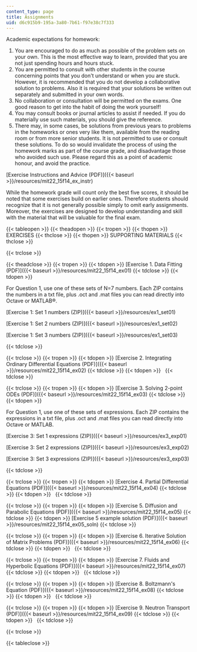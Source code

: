 ```yaml
---
content_type: page
title: Assignments
uid: d6c915b9-195a-3a80-7b61-f97e38c7f333
---
```


Academic expectations for homework:

1.  You are encouraged to do as much as possible of the problem sets on your own. This is the most effective way to learn, provided that you are not just spending hours and hours stuck.
2.  You are permitted to consult with other students in the course concerning points that you don't understand or when you are stuck. However, it is recommended that you do not develop a collaborative solution to problems. Also it is required that your solutions be written out separately and submitted in your own words.
3.  No collaboration or consultation will be permitted on the exams. One good reason to get into the habit of doing the work yourself!
4.  You may consult books or journal articles to assist if needed. If you do materially use such materials, you should give the reference.
5.  There may, in some cases, be solutions from previous years to problems in the homeworks or ones very like them, available from the reading room or from more senior students. It is not permitted to use or consult these solutions. To do so would invalidate the process of using the homework marks as part of the course grade, and disadvantage those who avoided such use. Please regard this as a point of academic honour, and avoid the practice.

[Exercise Instructions and Advice (PDF)]({{< baseurl >}}/resources/mit22_15f14_ex_instr)

While the homework grade will count only the best five scores, it should be noted that some exercises build on earlier ones. Therefore students should recognize that it is not generally possible simply to omit early assignments. Moreover, the exercises are designed to develop understanding and skill with the material that will be valuable for the final exam.

{{< tableopen >}}
{{< theadopen >}}
{{< tropen >}}
{{< thopen >}}
EXERCISES
{{< thclose >}}
{{< thopen >}}
SUPPORTING MATERIALS
{{< thclose >}}

{{< trclose >}}

{{< theadclose >}}
{{< tropen >}}
{{< tdopen >}}
[Exercise 1. Data Fitting (PDF)]({{< baseurl >}}/resources/mit22_15f14_ex01)
{{< tdclose >}}
{{< tdopen >}}


For Question 1, use one of these sets of N=7 numbers. Each ZIP contains the numbers in a txt file, plus .oct and .mat files you can read directly into Octave or MATLAB®.

[Exercise 1: Set 1 numbers (ZIP)]({{< baseurl >}}/resources/ex1_set01)

[Exercise 1: Set 2 numbers (ZIP)]({{< baseurl >}}/resources/ex1_set02)

[Exercise 1: Set 3 numbers (ZIP)]({{< baseurl >}}/resources/ex1_set03)


{{< tdclose >}}

{{< trclose >}}
{{< tropen >}}
{{< tdopen >}}
[Exercise 2. Integrating Ordinary Differential Equations (PDF)]({{< baseurl >}}/resources/mit22_15f14_ex02)
{{< tdclose >}}
{{< tdopen >}}
 
{{< tdclose >}}

{{< trclose >}}
{{< tropen >}}
{{< tdopen >}}
[Exercise 3. Solving 2-point ODEs (PDF)]({{< baseurl >}}/resources/mit22_15f14_ex03)
{{< tdclose >}}
{{< tdopen >}}


For Question 1, use one of these sets of expressions. Each ZIP contains the expressions in a txt file, plus .oct and .mat files you can read directly into Octave or MATLAB.

[Exercise 3: Set 1 expressions (ZIP)]({{< baseurl >}}/resources/ex3_exp01)

[Exercise 3: Set 2 expressions (ZIP)]({{< baseurl >}}/resources/ex3_exp02)

[Exercise 3: Set 3 expressions (ZIP)]({{< baseurl >}}/resources/ex3_exp03)


{{< tdclose >}}

{{< trclose >}}
{{< tropen >}}
{{< tdopen >}}
[Exercise 4. Partial Differential Equations (PDF)]({{< baseurl >}}/resources/mit22_15f14_ex04)
{{< tdclose >}}
{{< tdopen >}}
 
{{< tdclose >}}

{{< trclose >}}
{{< tropen >}}
{{< tdopen >}}
[Exercise 5. Diffusion and Parabolic Equations (PDF)]({{< baseurl >}}/resources/mit22_15f14_ex05)
{{< tdclose >}}
{{< tdopen >}}
[Exercise 5 example solution (PDF)]({{< baseurl >}}/resources/mit22_15f14_ex05_soln)
{{< tdclose >}}

{{< trclose >}}
{{< tropen >}}
{{< tdopen >}}
[Exercise 6. Iterative Solution of Matrix Problems (PDF)]({{< baseurl >}}/resources/mit22_15f14_ex06)
{{< tdclose >}}
{{< tdopen >}}
 
{{< tdclose >}}

{{< trclose >}}
{{< tropen >}}
{{< tdopen >}}
[Exercise 7. Fluids and Hyperbolic Equations (PDF)]({{< baseurl >}}/resources/mit22_15f14_ex07)
{{< tdclose >}}
{{< tdopen >}}
 
{{< tdclose >}}

{{< trclose >}}
{{< tropen >}}
{{< tdopen >}}
[Exercise 8. Boltzmann's Equation (PDF)]({{< baseurl >}}/resources/mit22_15f14_ex08)
{{< tdclose >}}
{{< tdopen >}}
 
{{< tdclose >}}

{{< trclose >}}
{{< tropen >}}
{{< tdopen >}}
[Exercise 9. Neutron Transport (PDF)]({{< baseurl >}}/resources/mit22_15f14_ex09)
{{< tdclose >}}
{{< tdopen >}}
 
{{< tdclose >}}

{{< trclose >}}

{{< tableclose >}}